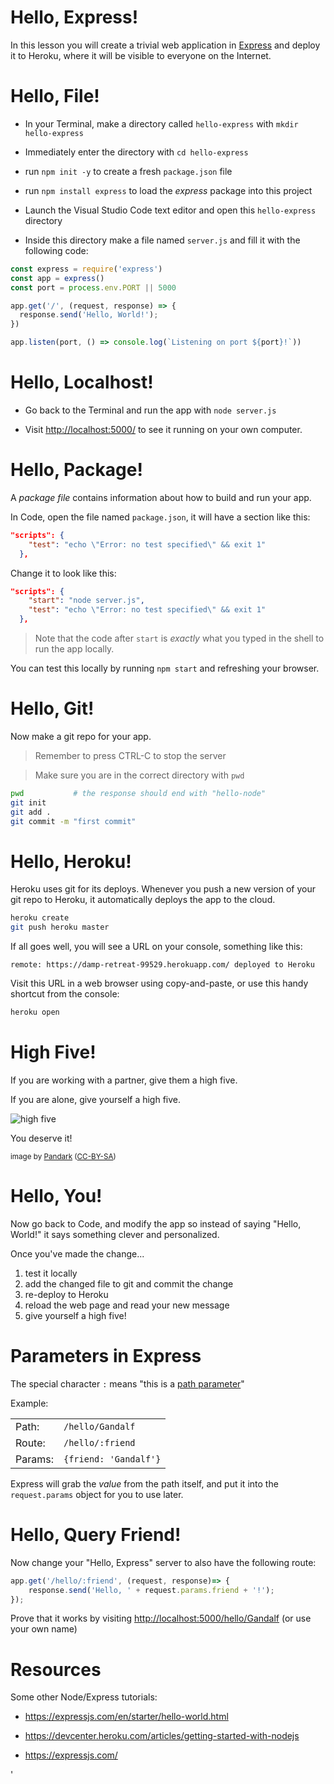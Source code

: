 # Hello, Express!

In this lesson you will create a trivial web application in [Express](https://expressjs.com/) and deploy it to Heroku, where it will be visible to everyone on the Internet.

# Hello, File!

- In your Terminal, make a directory called `hello-express` with `mkdir hello-express`

- Immediately enter the directory with `cd hello-express`

- run `npm init -y` to create a fresh `package.json` file

- run `npm install express` to load the *express* package into this project

- Launch the Visual Studio Code text editor and open this `hello-express` directory

- Inside this directory make a file named `server.js` and fill it with the following code:

```javascript
const express = require('express')
const app = express()
const port = process.env.PORT || 5000

app.get('/', (request, response) => {
  response.send('Hello, World!');
})

app.listen(port, () => console.log(`Listening on port ${port}!`))
```

# Hello, Localhost!

- Go back to the Terminal and run the app with `node server.js`

- Visit <http://localhost:5000/> to see it running on your own computer.

# Hello, Package!

A *package file* contains information about how to build and run your app.

In Code, open the file named `package.json`, it will have a section like this:

```json
"scripts": {
    "test": "echo \"Error: no test specified\" && exit 1"
  },
```

Change it to look like this:
```json
"scripts": {
    "start": "node server.js",
    "test": "echo \"Error: no test specified\" && exit 1"
  },
  ```

> Note that the code after `start` is *exactly* what you typed in the shell to run the app locally.

You can test this locally by running `npm start` and refreshing your browser.

# Hello, Git!

Now make a git repo for your app.

> Remember to press CTRL-C to stop the server

> Make sure you are in the correct directory with `pwd`

```bash
pwd           # the response should end with "hello-node"
git init
git add .
git commit -m "first commit"
```

# Hello, Heroku!

Heroku uses git for its deploys. Whenever you push a new version of your git repo to Heroku, it automatically deploys the app to the cloud.

```sh
heroku create
git push heroku master
```

If all goes well, you will see a URL on your console, something like this:

```
remote: https://damp-retreat-99529.herokuapp.com/ deployed to Heroku
```

Visit this URL in a web browser using copy-and-paste, or use this handy shortcut from the console:

```bash
heroku open
```

# High Five!

If you are working with a partner, give them a high five.

If you are alone, give yourself a high five.

![high five](/images/high-five.svg)

You deserve it!

<small>image by [Pandark](https://www.deviantart.com/pandark/art/High-Five-350078391) ([CC-BY-SA](http://creativecommons.org/licenses/by-sa/3.0/))
</small>

# Hello, You!

Now go back to Code, and modify the app so instead of saying "Hello, World!" it says something clever and personalized.

Once you've made the change...

1. test it locally
2. add the changed file to git and commit the change
3. re-deploy to Heroku
4. reload the web page and read your new message
5. give yourself a high five!

# Parameters in Express

The special character `:` means "this is a [path parameter](/lessons/parameters#path_parameters)"

Example:

|  |  |
|---|---|
| Path:| `/hello/Gandalf` | 
| Route:| `/hello/:friend` | 
| Params:| `{friend: 'Gandalf'}` | 

Express will grab the *value* from the path itself, and put it into the `request.params` object for you to use later.

# Hello, Query Friend!

Now change your "Hello, Express" server to also have the following route:

```javascript
app.get('/hello/:friend', (request, response)=> {
    response.send('Hello, ' + request.params.friend + '!');
});
```

Prove that it works by visiting <http://localhost:5000/hello/Gandalf> (or use your own name)

# Resources

Some other Node/Express tutorials:

* <https://expressjs.com/en/starter/hello-world.html>

* <https://devcenter.heroku.com/articles/getting-started-with-nodejs>

* <https://expressjs.com/>

'
